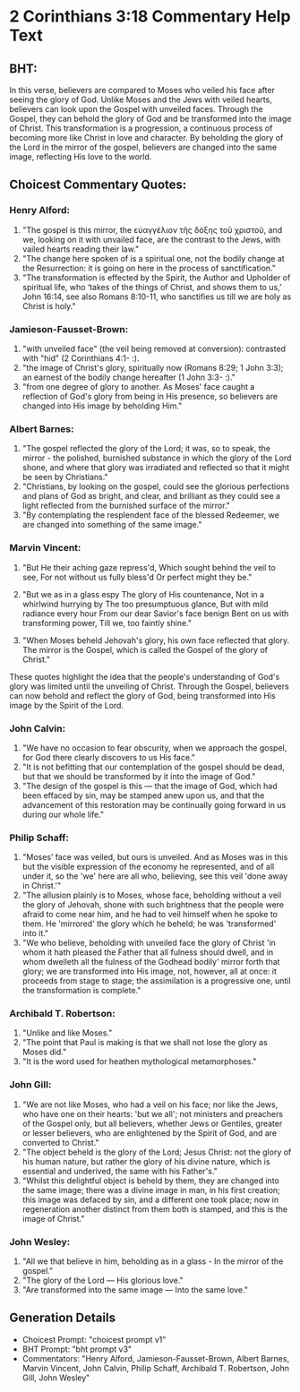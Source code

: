 # 2 Corinthians 3:18 Commentary Help Text

## BHT:
In this verse, believers are compared to Moses who veiled his face after seeing the glory of God. Unlike Moses and the Jews with veiled hearts, believers can look upon the Gospel with unveiled faces. Through the Gospel, they can behold the glory of God and be transformed into the image of Christ. This transformation is a progression, a continuous process of becoming more like Christ in love and character. By beholding the glory of the Lord in the mirror of the gospel, believers are changed into the same image, reflecting His love to the world.

## Choicest Commentary Quotes:
### Henry Alford:
1. "The gospel is this mirror, the εὐαγγέλιον  τῆς δόξης τοῦ χριστοῦ, and we, looking on it with unvailed face, are the contrast to the Jews, with vailed hearts reading their law."
2. "The change here spoken of is a spiritual one, not the bodily change at the Resurrection: it is going on here in the process of sanctification."
3. "The transformation is effected by the Spirit, the Author and Upholder of spiritual life, who ‘takes of the things of Christ, and shows them to us,’ John 16:14, see also Romans 8:10-11, who sanctifies us till we are holy as Christ is holy."

### Jamieson-Fausset-Brown:
1. "with unveiled face" (the veil being removed at conversion): contrasted with "hid" (2 Corinthians 4:1- :).
2. "the image of Christ's glory, spiritually now (Romans 8:29; 1 John 3:3); an earnest of the bodily change hereafter (1 John 3:3- :)."
3. "from one degree of glory to another. As Moses' face caught a reflection of God's glory from being in His presence, so believers are changed into His image by beholding Him."

### Albert Barnes:
1. "The gospel reflected the glory of the Lord; it was, so to speak, the mirror - the polished, burnished substance in which the glory of the Lord shone, and where that glory was irradiated and reflected so that it might be seen by Christians."
2. "Christians, by looking on the gospel, could see the glorious perfections and plans of God as bright, and clear, and brilliant as they could see a light reflected from the burnished surface of the mirror."
3. "By contemplating the resplendent face of the blessed Redeemer, we are changed into something of the same image."

### Marvin Vincent:
1. "But He their aching gaze repress'd, Which sought behind the veil to see, For not without us fully bless'd Or perfect might they be."

2. "But we as in a glass espy The glory of His countenance, Not in a whirlwind hurrying by The too presumptuous glance, But with mild radiance every hour From our dear Savior's face benign Bent on us with transforming power, Till we, too faintly shine."

3. "When Moses beheld Jehovah's glory, his own face reflected that glory. The mirror is the Gospel, which is called the Gospel of the glory of Christ."

These quotes highlight the idea that the people's understanding of God's glory was limited until the unveiling of Christ. Through the Gospel, believers can now behold and reflect the glory of God, being transformed into His image by the Spirit of the Lord.

### John Calvin:
1. "We have no occasion to fear obscurity, when we approach the gospel, for God there clearly discovers to us His face."
2. "It is not befitting that our contemplation of the gospel should be dead, but that we should be transformed by it into the image of God."
3. "The design of the gospel is this — that the image of God, which had been effaced by sin, may be stamped anew upon us, and that the advancement of this restoration may be continually going forward in us during our whole life."

### Philip Schaff:
1. "Moses’ face was veiled, but ours is unveiled. And as Moses was in this but the visible expression of the economy he represented, and of all under it, so the 'we' here are all who, believing, see this veil 'done away in Christ.'" 
2. "The allusion plainly is to Moses, whose face, beholding without a veil the glory of Jehovah, shone with such brightness that the people were afraid to come near him, and he had to veil himself when he spoke to them. He 'mirrored' the glory which he beheld; he was 'transformed' into it."
3. "We who believe, beholding with unveiled face the glory of Christ 'in whom it hath pleased the Father that all fulness should dwell, and in whom dwelleth all the fulness of the Godhead bodily' mirror forth that glory; we are transformed into His image, not, however, all at once: it proceeds from stage to stage; the assimilation is a progressive one, until the transformation is complete."

### Archibald T. Robertson:
1. "Unlike and like Moses." 
2. "The point that Paul is making is that we shall not lose the glory as Moses did."
3. "It is the word used for heathen mythological metamorphoses."

### John Gill:
1. "We are not like Moses, who had a veil on his face; nor like the Jews, who have one on their hearts: 'but we all'; not ministers and preachers of the Gospel only, but all believers, whether Jews or Gentiles, greater or lesser believers, who are enlightened by the Spirit of God, and are converted to Christ."
2. "The object beheld is the glory of the Lord; Jesus Christ: not the glory of his human nature, but rather the glory of his divine nature, which is essential and underived, the same with his Father's."
3. "Whilst this delightful object is beheld by them, they are changed into the same image; there was a divine image in man, in his first creation; this image was defaced by sin, and a different one took place; now in regeneration another distinct from them both is stamped, and this is the image of Christ."

### John Wesley:
1. "All we that believe in him, beholding as in a glass - In the mirror of the gospel."
2. "The glory of the Lord — His glorious love."
3. "Are transformed into the same image — Into the same love."


## Generation Details
- Choicest Prompt: "choicest prompt v1"
- BHT Prompt: "bht prompt v3"
- Commentators: "Henry Alford, Jamieson-Fausset-Brown, Albert Barnes, Marvin Vincent, John Calvin, Philip Schaff, Archibald T. Robertson, John Gill, John Wesley"
